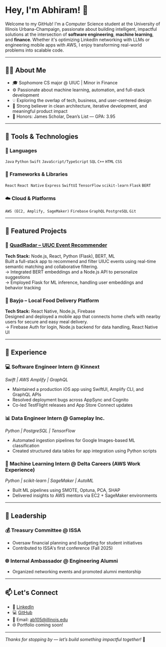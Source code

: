 # Hey, I'm Abhiram! 👋

Welcome to my GitHub! I'm a Computer Science student at the University of Illinois Urbana-Champaign, passionate about building intelligent, impactful solutions at the intersection of **software engineering**, **machine learning**, and **finance**. Whether it's optimizing LinkedIn networking with LLMs or engineering mobile apps with AWS, I enjoy transforming real-world problems into scalable code.

---

## 👨‍💻 About Me

- 🎓 Sophomore CS major @ UIUC | Minor in Finance
- ⚙️ Passionate about machine learning, automation, and full-stack development
- 💡 Exploring the overlap of tech, business, and user-centered design
- 🎯 Strong believer in clean architecture, iterative development, and meaningful product impact
- 🧠 Honors: James Scholar, Dean’s List — GPA: 3.95

---

## 🧰 Tools & Technologies

### 💬 Languages  
`Java` `Python` `Swift` `JavaScript/TypeScript` `SQL` `C++` `HTML` `CSS`

### 🧱 Frameworks & Libraries  
`React` `React Native` `Express` `SwiftUI` `TensorFlow` `scikit-learn` `Flask` `BERT`

### ☁️ Cloud & Platforms  
`AWS (EC2, Amplify, SageMaker)` `Firebase` `GraphQL` `PostgreSQL` `Git`  

---

## 🚀 Featured Projects

### 🔗 [QuadRadar – UIUC Event Recommender](https://quad-radar.vercel.app)  
**Tech Stack:** Node.js, React, Python (Flask), BERT, ML  
Built a full-stack app to recommend and filter UIUC events using real-time semantic matching and collaborative filtering.  
→ Integrated BERT embeddings and a Node.js API to personalize suggestions  
→ Employed Flask for ML inference, handling user embeddings and behavior tracking

### 🍱 Bayjo – Local Food Delivery Platform  
**Tech Stack:** React Native, Node.js, Firebase  
Designed and deployed a mobile app that connects home chefs with nearby users for secure and easy meal delivery.  
→ Firebase Auth for login, Node.js backend for data handling, React Native UI

---

## 💼 Experience

### 💻 Software Engineer Intern @ Kinnext  
*Swift | AWS Amplify | GraphQL*  
- Maintained a production iOS app using SwiftUI, Amplify CLI, and GraphQL APIs  
- Resolved deployment bugs across AppSync and Cognito  
- Co-led TestFlight releases and App Store Connect updates

### 📊 Data Engineer Intern @ Gameplay Inc.  
*Python | PostgreSQL | TensorFlow*  
- Automated ingestion pipelines for Google Images-based ML classification  
- Created structured data tables for app integration using Python scripts

### 🔬 Machine Learning Intern @ Delta Careers (AWS Work Experience)  
*Python | scikit-learn | SageMaker | AutoML*  
- Built ML pipelines using SMOTE, Optuna, PCA, SHAP  
- Delivered insights to AWS mentors via EC2 + SageMaker environments

---

## 🧠 Leadership

### 💰 Treasury Committee @ ISSA  
- Oversaw financial planning and budgeting for student initiatives  
- Contributed to ISSA's first conference (Fall 2025)

### 🌐 Internal Ambassador @ Engineering Alumni  
- Organized networking events and promoted alumni mentorship  

---

## 📫 Let's Connect

- 🔗 [LinkedIn](https://linkedin.com/in/abhirambatchali)  
- 💻 [GitHub](https://github.com/Abhiram510)  
- 📧 Email: ab105@illinois.edu  
- 🌐 Portfolio coming soon!

---

*Thanks for stopping by — let’s build something impactful together!* 🚀
